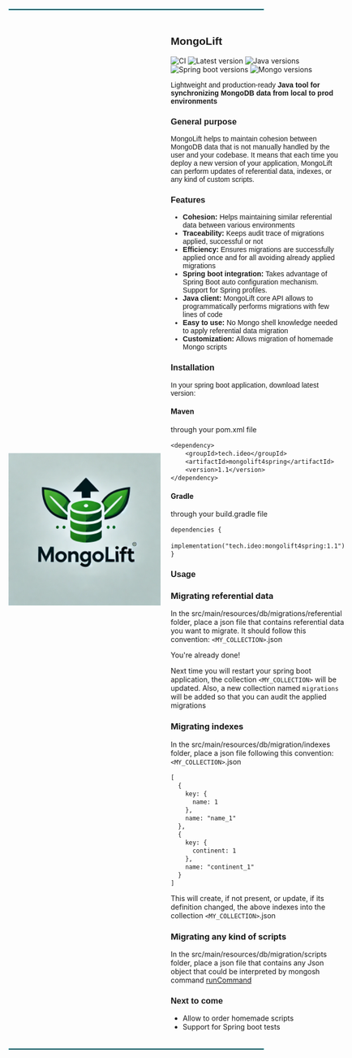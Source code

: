 <body>
  <hr style="border: 1px solid #4FB4BF; margin-top: 20px; margin-bottom: 20px;">

  <div style="display: flex; align-items: center;">
    <img src="assets/logo.png" align="left" width="300px" height="300px"/>
    <div style="margin-left: 20px;">
      <h2 style="font-family: 'Arial', sans-serif;">MongoLift</h2>
        <div class="centered-icons">
            <img src="https://shields.io/github/actions/workflow/status/1tox/mongolift/maven.yml?style=plastic" alt="CI">
            <img src="https://shields.io/maven-central/v/tech.ideo/mongolift?style=plastic" alt="Latest version">
            <img src="https://img.shields.io/badge/java-21+-yellow?style=plastic" alt="Java versions">
            <img src="https://img.shields.io/badge/springboot-3+-lightgrey?style=plastic" alt="Spring boot versions">
            <img src="https://img.shields.io/badge/mongodb-4+-brightgreen?style=plastic" alt="Mongo versions">
        </div>

  <p style="font-family: 'Arial', sans-serif; font-size: 14px;">
    Lightweight and production-ready <strong>Java tool for synchronizing MongoDB data from local to prod environments</strong>
  </p>

<h3 style="font-family: 'Arial', sans-serif;">General purpose</h3>

  <p style="font-family: 'Arial', sans-serif; font-size: 14px;">
    MongoLift helps to maintain cohesion between MongoDB data that is not manually handled by the user and your codebase.
    It means that each time you deploy a new version of your application, MongoLift can perform updates of referential data, indexes, or any kind of custom scripts.
  </p>



<h3 style="font-family: 'Arial', sans-serif;">Features</h3>

  <ul style="font-family: 'Arial', sans-serif; font-size: 14px;">
    <li>
        <strong>Cohesion: </strong>Helps maintaining similar referential data between various environments 
    </li>
    <li>
        <strong>Traceability: </strong>Keeps audit trace of migrations applied, successful or not 
    </li>
    <li>
        <strong>Efficiency: </strong>Ensures migrations are successfully applied once and for all avoiding already applied migrations 
    </li>
    <li>
        <strong>Spring boot integration: </strong>Takes advantage of Spring Boot auto configuration mechanism. Support for Spring profiles. 
    </li>
    <li>
        <strong>Java client: </strong>MongoLift core API allows to programmatically performs migrations with few lines of code 
    </li>
    <li>
        <strong>Easy to use: </strong>No Mongo shell knowledge needed to apply referential data migration 
    </li>
    <li>
        <strong>Customization: </strong>Allows migration of homemade Mongo scripts 
    </li>
  </ul>

<h3 style="font-family: 'Arial', sans-serif;">Installation</h3>
  <p style="font-family: 'Arial', sans-serif; font-size: 14px;">
    In your spring boot application, download latest version:
    <h4>Maven</h4>
    through your pom.xml file

```
<dependency>
    <groupId>tech.ideo</groupId>
    <artifactId>mongolift4spring</artifactId>
    <version>1.1</version>
</dependency>
``` 

<h4>Gradle</h4>
through your build.gradle file

```
dependencies {
    implementation("tech.ideo:mongolift4spring:1.1")
}
```

<h3 style="font-family: 'Arial', sans-serif;">Usage</h3>

### Migrating referential data

In the src/main/resources/db/migrations/referential folder, place a json file that contains referential data you want to
migrate. It should follow this convention:
`<MY_COLLECTION>`.json

You're already done!

Next time you will restart your spring boot application, the collection `<MY_COLLECTION>` will be updated.
Also, a new collection named `migrations` will be added so that you can audit the applied migrations

### Migrating indexes

In the src/main/resources/db/migration/indexes folder, place a json file following this convention:
`<MY_COLLECTION>`.json

    [
      {
        key: {
          name: 1
        },
        name: "name_1"
      },
      {
        key: {
          continent: 1
        },
        name: "continent_1"
      }
    ]

This will create, if not present, or update, if its definition changed, the above indexes into the collection
`<MY_COLLECTION>`.json

### Migrating any kind of scripts

In the src/main/resources/db/migration/scripts folder, place a json file that contains any Json object that could be
interpreted by mongosh command [runCommand](https://www.mongodb.com/docs/manual/reference/method/db.runCommand/)

<h3 style="font-family: 'Arial', sans-serif;">Next to come</h3>

  <p style="font-family: 'Arial', sans-serif; font-size: 14px;">
    <ul>
        <li>Allow to order homemade scripts</li>
        <li>Support for Spring boot tests</li>
    </ul>
  </p>
  </div>
</div>
  <hr style="border: 1px solid #4FB4BF; margin-top: 20px; margin-bottom: 20px;">
</body>